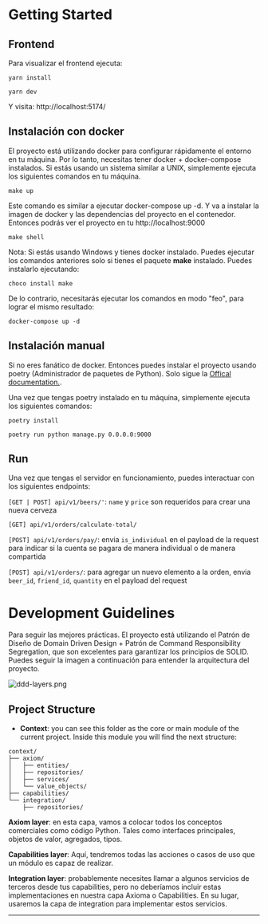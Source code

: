 # Getting Started

## Frontend

Para visualizar el frontend ejecuta:

```yarn install```

```yarn dev```

Y visita: http://localhost:5174/

## Instalación con docker

El proyecto está utilizando docker para configurar rápidamente el entorno en tu máquina. Por lo tanto, necesitas tener docker + docker-compose instalados. Si estás usando un sistema similar a UNIX, simplemente ejecuta los siguientes comandos en tu máquina.

```
make up
```
Este comando es similar a ejecutar docker-compose up -d. Y va a instalar la imagen de docker y las dependencias del proyecto en el contenedor. Entonces podrás ver el proyecto en tu http://localhost:9000

```
make shell
```

Nota: Si estás usando Windows y tienes docker instalado. Puedes ejecutar los comandos anteriores solo si tienes el paquete **make** instalado. Puedes instalarlo ejecutando:

```
choco install make
```

De lo contrario, necesitarás ejecutar los comandos en modo "feo", para lograr el mismo resultado:

```
docker-compose up -d
```
## Instalación manual
Si no eres fanático de docker. Entonces puedes instalar el proyecto usando poetry (Administrador de paquetes de Python). Solo sigue la [﻿Offical documentation.](https://python-poetry.org/docs/)﻿.

Una vez que tengas poetry instalado en tu máquina, simplemente ejecuta los siguientes comandos:

```
poetry install
```

```
poetry run python manage.py 0.0.0.0:9000
```

## Run
Una vez que tengas el servidor en funcionamiento, puedes interactuar con los siguientes endpoints:

`[GET | POST] api/v1/beers/'`: `name` y `price` son requeridos para crear una nueva cerveza

`[GET] api/v1/orders/calculate-total/`

`[POST] api/v1/orders/pay/`: envia `is_individual` en el payload de la request para indicar si la cuenta se pagara de manera individual o de manera compartida

`[POST] api/v1/orders/`: para agregar un nuevo elemento a la orden, envia `beer_id`, `friend_id`, `quantity` en el payload del request

# Development Guidelines
Para seguir las mejores prácticas. El proyecto está utilizando el Patrón de Diseño de Domain Driven Design + Patrón de Command Responsibility Segregation, que son excelentes para garantizar los principios de SOLID. Puedes seguir la imagen a continuación para entender la arquitectura del proyecto.

![ddd-layers.png](https://eraser.imgix.net/workspaces/EtmPQnoTnRa2bflkvGpd/sryDWTtHe6fe5632Wc8QLjPd2lU2/hPcZW8osOsh9F5Cj6UcQC.png?ixlib=js-3.7.0 "ddd-layers.png")

## Project Structure
- **Context**: you can see this folder as the core or main module of the current project. Inside this module you will find the next structure:
```
context/
├── axiom/
│   ├── entities/
│   ├── repositories/
│   ├── services/
│   └── value_objects/
├── capabilities/
└── integration/
    ├── repositories/
```
**Axiom layer**: en esta capa, vamos a colocar todos los conceptos comerciales como código Python. Tales como interfaces principales, objetos de valor, agregados, tipos.

**Capabilities layer**: Aquí, tendremos todas las acciones o casos de uso que un módulo es capaz de realizar.

**Integration layer**: probablemente necesites llamar a algunos servicios de terceros desde tus capabilities, pero no deberíamos incluir estas implementaciones en nuestra capa Axioma o Capabilities. En su lugar, usaremos la capa de integration para implementar estos servicios.

---

